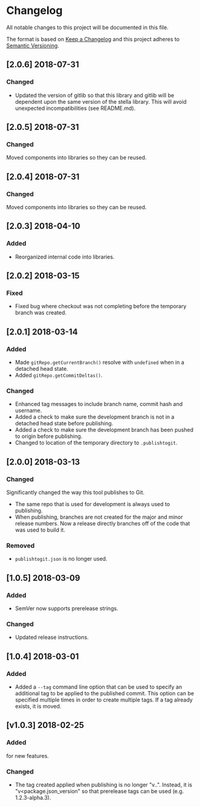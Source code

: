 # Changelog
All notable changes to this project will be documented in this file.

The format is based on [Keep a Changelog](http://keepachangelog.com/en/1.0.0/)
and this project adheres to [Semantic Versioning](http://semver.org/spec/v2.0.0.html).


## [2.0.6] 2018-07-31
### Changed
- Updated the version of gitlib so that this library and gitlib will be dependent
  upon the same version of the stella library.  This will avoid unexpected
  incompatibilities (see README.md).


## [2.0.5] 2018-07-31
### Changed
Moved components into libraries so they can be reused.


## [2.0.4] 2018-07-31
### Changed
Moved components into libraries so they can be reused.


## [2.0.3] 2018-04-10
### Added
- Reorganized internal code into libraries.


## [2.0.2] 2018-03-15
### Fixed
- Fixed bug where checkout was not completing before the temporary branch was
created.


## [2.0.1] 2018-03-14
### Added
- Made `gitRepo.getCurrentBranch()` resolve with `undefined` when in a detached
  head state.
- Added `gitRepo.getCommitDeltas()`.
### Changed
- Enhanced tag messages to include branch name, commit hash and username.
- Added a check to make sure the development branch is not in a detached head
  state before publishing.
- Added a check to make sure the development branch has been pushed to origin
  before publishing.
- Changed to location of the temporary directory to `.publishtogit`.  


## [2.0.0] 2018-03-13
### Changed
Significantly changed the way this tool publishes to Git.
  - The same repo that is used for development is always used to publishing.
  - When publishing, branches are not created for the major and minor release
    numbers.  Now a release directly branches off of the code that was used to
    build it.
### Removed
- `publishtogit.json` is no longer used.


## [1.0.5] 2018-03-09
### Added
- SemVer now supports prerelease strings.
### Changed
- Updated release instructions.


## [1.0.4] 2018-03-01
### Added
- Added a `--tag` command line option that can be used to specify an additional tag
to be applied to the published commit.  This option can be specified multiple
times in order to create multiple tags.  If a tag already exists, it is moved.


## [v1.0.3] 2018-02-25
### Added
for new features.
### Changed
- The tag created applied when publishing is no longer
"v<major>.<minor>.<patch>".  Instead, it is "v<package.json_version" so that
prerelease tags can be used (e.g. 1.2.3-alpha.3).
